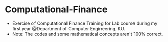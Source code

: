 # Computational-Finance
- Exercise of Computational Finance Training for Lab course during my first year @Department of Computer Engineering, KU.
- Note: The codes and some mathematical concepts aren't 100% correct.
